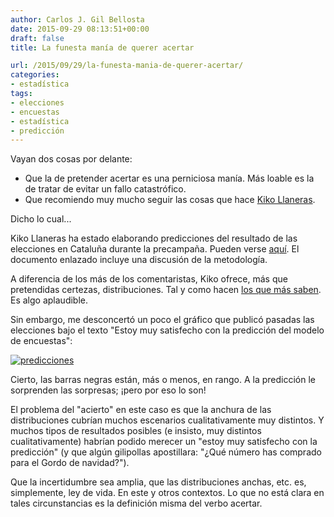 ```yaml
---
author: Carlos J. Gil Bellosta
date: 2015-09-29 08:13:51+00:00
draft: false
title: La funesta manía de querer acertar

url: /2015/09/29/la-funesta-mania-de-querer-acertar/
categories:
- estadística
tags:
- elecciones
- encuestas
- estadística
- predicción
---
```


Vayan dos cosas por delante:

* Que la de pretender acertar es una perniciosa manía. Más loable es la de tratar de evitar un fallo catastrófico.
* Que recomiendo muy mucho seguir las cosas que hace [Kiko Llaneras](https://twitter.com/kikollan).

Dicho lo cual...

Kiko Llaneras ha estado elaborando predicciones del resultado de las elecciones en Cataluña durante la precampaña. Pueden verse [aquí](http://www.elespanol.com/elecciones-catalanas/como-votaran-los-catalanes-una-prediccion-del-27s-a-partir-de-las-encuestas/). El documento enlazado incluye una discusión de la metodología.

A diferencia de los más de los comentaristas, Kiko ofrece, más que pretendidas certezas, distribuciones. Tal y como hacen [los que más saben](http://www.datanalytics.com/2011/10/19/visualizacion-de-la-incertidumbre-sobre-el-futuro/). Es algo aplaudible.

Sin embargo, me desconcertó un poco el gráfico que publicó pasadas las elecciones bajo el texto "Estoy muy satisfecho con la predicción del modelo de encuestas":

[![predicciones](/wp-uploads/2015/09/predicciones.png)
](/wp-uploads/2015/09/predicciones.png)

Cierto, las barras negras están, más o menos, en rango. A la predicción le sorprenden las sorpresas; ¡pero por eso lo son!

El problema del "acierto" en este caso es que la anchura de las distribuciones cubrían muchos escenarios cualitativamente muy distintos. Y muchos tipos de resultados posibles (e insisto, muy distintos cualitativamente) habrían podido merecer un "estoy muy satisfecho con la predicción" (y que algún gilipollas apostillara: "¿Qué número has comprado para el Gordo de navidad?").

Que la incertidumbre sea amplia, que las distribuciones anchas, etc. es, simplemente, ley de vida. En este y otros contextos. Lo que no está clara en tales circunstancias es la definición misma del verbo acertar.
